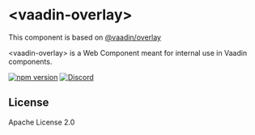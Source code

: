 # &lt;vaadin-overlay&gt;

This component is based on [@vaadin/overlay](https://www.npmjs.com/package/@vaadin/overlay)

&lt;vaadin-overlay&gt; is a Web Component meant for internal use in Vaadin components.

[![npm version](https://badgen.net/npm/v/@scoped-vaadin/overlay)](https://www.npmjs.com/package/@scoped-vaadin/overlay)
[![Discord](https://img.shields.io/discord/732335336448852018?label=discord)](https://discord.gg/PHmkCKC)

## License

Apache License 2.0
